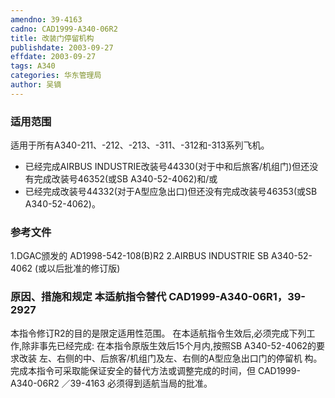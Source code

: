 ```yaml
---
amendno: 39-4163
cadno: CAD1999-A340-06R2
title: 改装门停留机构
publishdate: 2003-09-27
effdate: 2003-09-27
tags: A340
categories: 华东管理局
author: 吴镝
---
```


### 适用范围 
适用于所有A340-211、-212、-213、-311、-312和-313系列飞机。
- 已经完成AIRBUS INDUSTRIE改装号44330(对于中和后旅客/机组门)但还没有完成改装号46352(或SB A340-52-4062)和/或
- 已经完成改装号44332(对于A型应急出口)但还没有完成改装号46353(或SB A340-52-4062)。

<!--more-->
### 参考文件
1.DGAC颁发的 AD1998-542-108(B)R2 
2.AIRBUS
 INDUSTRIE SB A340-52-4062 (或以后批准的修订版) 

### 原因、措施和规定 本适航指令替代 CAD1999-A340-06R1，39-2927 
本指令修订R2的目的是限定适用性范围。     在本适航指令生效后,必须完成下列工作,除非事先已经完成:     在本指令原版生效后15个月内,按照SB A340-52-4062的要求改装
左、右侧的中、后旅客/机组门及左、右侧的A型应急出口门的停留机
构。     完成本指令可采取能保证安全的替代方法或调整完成的时间，但
       CAD1999-A340-06R2   ／39-4163 
必须得到适航当局的批准。
